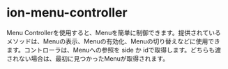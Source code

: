 # ion-menu-controller

Menu Controllerを使用すると、Menuを簡単に制御できます。提供されているメソッドは、Menuの表示、Menuの有効化、Menuの切り替えなどに使用できます。コントローラは、Menuへの参照を side か idで取得します。どちらも渡されない場合は、最初に見つかったMenuが取得されます。

